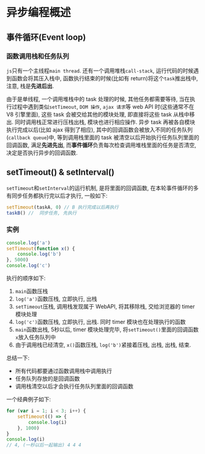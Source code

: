 # 异步编程概述

## 事件循环(Event loop)

### 函数调用栈和任务队列

`js`只有一个主线程`main thread`. 还有一个调用堆栈`call-stack`, 运行代码的时候遇到函数会将其压入栈中, 函数执行结束的时候(比如有 return)将这个`task`推出栈中, 注意, 栈是**先进后出**.

由于是单线程, 一个调用堆栈中的 task 处理的时候, 其他任务都需要等待, 当在执行过程中遇到类似`setTimeout`, `DOM 操作`, `ajax 请求`等 web API 时(这些通常不在 V8 引擎里面), 这些 task 会被交给其他的模块处理, 即直接将这些 task 从栈中移出. 同时调用栈正常进行压栈出栈, 模块也进行相应操作. 异步 task 再被各自模块执行完成以后(比如 ajax 得到了相应), 其中的回调函数会被放入不同的任务队列(`callback queue`)中, 等到调用栈里面的 task 被清空以后开始执行任务队列里面的回调函数, 满足**先进先出**, 而**事件循环**负责每次检查调用堆栈里面的任务是否清空, 决定是否执行异步的回调函数.

## setTimeout() & setInterval()

`setTimeout`和`setInterval`的运行机制, 是将里面的回调函数, 在本轮事件循环的多有同步任务都执行完以后才执行, 一般如下:

```js
setTimeout(taskA, 0) // B 执行完成以后再执行
taskB() //  同步任务, 先执行
```

### 实例

```js
console.log('a')
setTimeout(function x() {
    console.log('b')
}, 5000)
console.log('c')
```

执行的顺序如下:
1. `main`函数压栈
2. `log('a')`函数压栈, 立即执行, 出栈
3. `setTimeout`压栈, 调用栈发现属于 WebAPI, 将其移除栈, 交给浏览器的 timer 模块处理
4. `log('c')`函数压栈, 立即执行, 出栈. 同时 timer 模块也在处理执行的函数
5. `main`函数出栈, 5秒以后, timer 模块处理完毕, 将`setTimeout()`里面的回调函数`x`放入任务队列中
6. 由于调用栈已经清空, `x()`函数压栈, `log('b')`紧接着压栈, 出栈, 出栈, 结束.

总结一下:
- 所有代码都要通过函数调用栈中调用执行
- 任务队列存放的是回调函数
- 调用栈清空以后才会执行任务队列里面的回调函数

一个经典例子如下:

```js
for (var i = 1; i < 3; i++) {
    setTimeout(() => {
        console.log(i)
    }, 1000)
}
console.log(i)
// 4, (一秒以后一起输出) 4 4 4
```